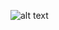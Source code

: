 

![alt text](https://media.giphy.com/media/qgQUggAC3Pfv687qPC/giphy.gif)

<!---
chauvmreactplus/chauvmreactplus is a ✨ special ✨ repository because its `README.md` (this file) appears on your GitHub profile.
You can click the Preview link to take a look at your changes.
--->
